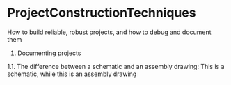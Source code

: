 # ProjectConstructionTechniques
How to build reliable, robust projects, and how to debug and document them

1. Documenting projects

1.1. The difference between a schematic and an assembly drawing: This is a
schematic, while this is an assembly drawing
